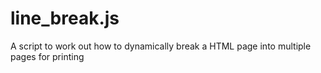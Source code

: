 line_break.js
=============

A script to work out how to dynamically break a HTML page into multiple pages for printing